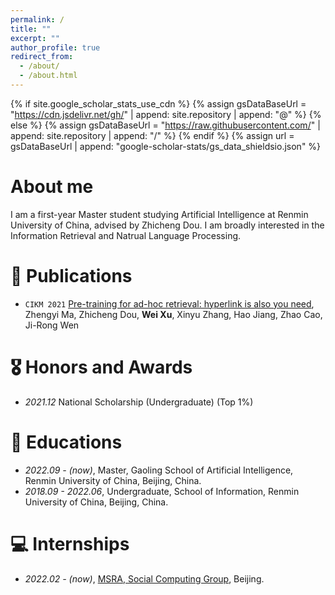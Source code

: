 ```yaml
---
permalink: /
title: ""
excerpt: ""
author_profile: true
redirect_from: 
  - /about/
  - /about.html
---
```


{% if site.google_scholar_stats_use_cdn %}
{% assign gsDataBaseUrl = "https://cdn.jsdelivr.net/gh/" | append: site.repository | append: "@" %}
{% else %}
{% assign gsDataBaseUrl = "https://raw.githubusercontent.com/" | append: site.repository | append: "/" %}
{% endif %}
{% assign url = gsDataBaseUrl | append: "google-scholar-stats/gs_data_shieldsio.json" %}

<span class='anchor' id='about-me'></span>
# About me
I am a first-year Master student studying Artificial Intelligence at Renmin University of China, advised by Zhicheng Dou. I am broadly interested in the Information Retrieval and Natrual Language Processing.

# 📝 Publications 
- ``CIKM 2021`` [Pre-training for ad-hoc retrieval: hyperlink is also you need](https://arxiv.org/abs/2108.09346), Zhengyi Ma, Zhicheng Dou, **Wei Xu**, Xinyu Zhang, Hao Jiang, Zhao Cao, Ji-Rong Wen

# 🎖 Honors and Awards
- *2021.12* National Scholarship (Undergraduate) (Top 1%)

# 📖 Educations
- *2022.09 - (now)*, Master, Gaoling School of Artificial Intelligence, Renmin University of China, Beijing, China.
- *2018.09 - 2022.06*, Undergraduate, School of Information, Renmin University of China, Beijing, China.

# 💻 Internships
- *2022.02 - (now)*, [MSRA, Social Computing Group](https://www.microsoft.com/en-us/research/group/social-computing-beijing/), Beijing.
